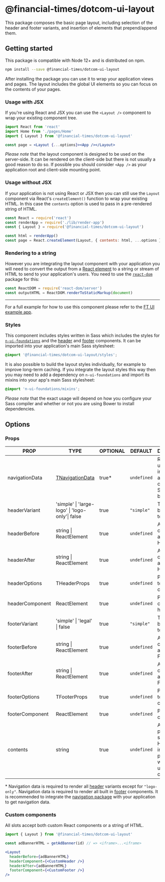 # @financial-times/dotcom-ui-layout

This package composes the basic page layout, including selection of the header and footer variants, and insertion of elements that prepend/append them.

## Getting started

This package is compatible with Node 12+ and is distributed on npm.

```sh
npm install --save @financial-times/dotcom-ui-layout
```

After installing the package you can use it to wrap your application views and pages. The layout includes the global UI elements so you can focus on the contents of your pages.

### Usage with JSX

If you're using React and JSX you can use the `<Layout />` component to wrap your existing component tree.

```jsx
import React from 'react'
import Home from './pages/Home'
import { Layout } from '@financial-times/dotcom-ui-layout'

const page = <Layout {...options}><App /></Layout>
```

_Please note_ that the layout component is designed to be used on the server-side. It can be rendered on the client-side but there is not usually a good reason to do so. If possible you should consider `<App />` as your application root and client-side mounting point.

### Usage without JSX

If your application is not using React or JSX then you can still use the `Layout` component via React's `createElement()` function to wrap your existing HTML. In this case the `contents` option is used to pass in a pre-rendered string of HTML.

```js
const React = require('react')
const renderApp = require('./lib/render-app')
const { Layout } = require('@financial-times/dotcom-ui-layout')

const html = renderApp()
const page = React.createElement(Layout, { contents: html, ...options })
```

### Rendering to a string

However you are integrating the layout component with your application you will need to convert the output from a [React element] to a string or stream of HTML to send to your application's users. You need to use the [`react-dom`] package for this:

```js
const ReactDOM = require('react-dom/server')
const outputHTML = ReactDOM.renderToStaticMarkup(document)
```

[React element]: https://reactjs.org/docs/rendering-elements.html
[`react-dom`]: https://reactjs.org/docs/react-dom.html

---

For a full example for how to use this component please refer to the [FT UI example app][example].

[example]: ../../examples/ft-ui/README.md

### Styles

This component includes styles written in Sass which includes the styles for [`n-ui-foundations`][n-ui-foundations] and the [header] and [footer] components. It can be imported into your application's main Sass stylesheet:

```scss
@import '@financial-times/dotcom-ui-layout/styles';
```

It is also possible to build the layout styles individually, for example to improve long-term caching. If you integrate the layout styles this way then you may need to add a dependency on `n-ui-foundations` and import its mixins into your app's main Sass stylesheet:

```scss
@import 'n-ui-foundations/mixins';
```

_Please note_ that the exact usage will depend on how you configure your Sass compiler and whether or not you are using Bower to install dependencies.

[n-ui-foundations]: https://github.com/Financial-Times/n-ui-foundations/
[header]: ../dotcom-ui-header/README.md
[footer]: ../dotcom-ui-footer/README.md


## Options

### Props

| PROP            | TYPE                                            | OPTIONAL | DEFAULT     | DESCRIPTION                                                                                  |
|-----------------|-------------------------------------------------|----------|-------------|----------------------------------------------------------------------------------------------|
| navigationData  | [TNavigationData]                               | true*    | `undefined` | Required if using the built in header and/or footer components. See note below.              |
| headerVariant   | 'simple' \| 'large-logo' \| 'logo-only'\| false | true     | `"simple"`  | The type of built in [header] to display                                                     |
| headerBefore    | string \| ReactElement                          | true     | `undefined` | A slot for content to appear before Header                                                   |
| headerAfter     | string \| ReactElement                          | true     | `undefined` | A slot for content to appear after Header                                                    |
| headerOptions   | THeaderProps                                    | true     | `undefined` | Pass options to the header component                                                         |
| headerComponent | ReactElement                                    | true     | `undefined` | Pass a custom header                                                                         |
| footerVariant   | 'simple' \| 'legal' \| false                    | true     | `"simple"`  | The type of built in [footer] to display                                                     |
| footerBefore    | string \| ReactElement                          | true     | `undefined` | A slot for content to appear before Footer                                                   |
| footerAfter     | string \| ReactElement                          | true     | `undefined` | A slot for content to appear after Footer                                                    |
| footerOptions   | TFooterProps                                    | true     | `undefined` | Pass options to the footer component                                                         |
| footerComponent | ReactElement                                    | true     | `undefined` | Pass a custom footer                                                                         |
| contents        | string                                          | true     | `undefined` | A prerendered string of HTML used to insert the page contents when not using JSX composition |

\* Navigation data is required to render all [header] variants except for `"logo-only"`. Navigation data is required to render all built in [footer] components. It is recommended to integrate the [navigation package] with your application to get navigation data.

[header]: ../dotcom-ui-header/README.md
[footer]: ../dotcom-ui-footer/README.md
[TNavigationData]: ../dotcom-types-navigation/README.md
[navigation package]: ../dotcom-server-navigation/README.md

### Custom components

All slots accept both custom React components or a string of HTML.

```jsx
import { Layout } from '@financial-times/dotcom-ui-layout'

const adBannerHTML = getAdBanner(id) // => <iframe>...<iframe>

<Layout
  headerBefore={adBannerHTML}
  headerComponent={<CustomHeader />}
  headerAfter={adBannerHTML}
  footerComponent={<CustomFooter />}
/>
```

